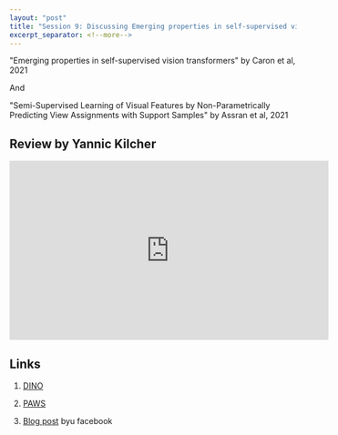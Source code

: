 ```yaml
---
layout: "post" 
title: "Session 9: Discussing Emerging properties in self-supervised vision transformers"
excerpt_separator: <!--more-->
---
```


"Emerging properties in self-supervised vision transformers"
by Caron et al, 2021

And

"Semi-Supervised Learning of Visual Features by Non-Parametrically Predicting View Assignments with Support Samples"
by Assran et al, 2021


## Review by Yannic Kilcher


<iframe width="560" height="315" src="https://www.youtube-nocookie.com/embed/h3ij3F3cPIk" title="YouTube video player" frameborder="0" allow="accelerometer; autoplay; clipboard-write; encrypted-media; gyroscope; picture-in-picture" allowfullscreen></iframe>


## Links

1) [DINO](https://paperswithcode.com/paper/emerging-properties-in-self-supervised-vision)

2) [PAWS](https://arxiv.org/abs/2104.13963)

3) [Blog post](https://ai.facebook.com/blog/dino-paws-computer-vision-with-self-supervised-transformers-and-10x-more-efficient-training/)
   byu facebook
